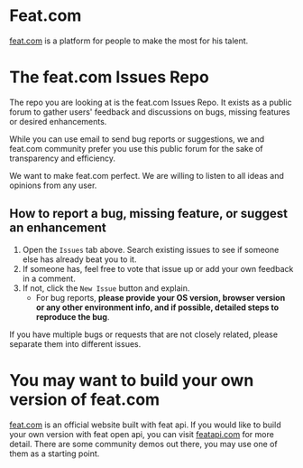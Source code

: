 # Feat.com

[feat.com](https://www.feat.com) is a platform for people to make the most for his talent.


# The feat.com Issues Repo

The repo you are looking at is the feat.com Issues Repo. It exists as a public forum to gather users' feedback and discussions on bugs, missing features or desired enhancements.

While you can use email to send bug reports or suggestions, we and feat.com community prefer you use this public forum for the sake of transparency and efficiency.  

We want to make feat.com perfect. We are willing to listen to all ideas and opinions from any user.

## How to report a bug, missing feature, or suggest an enhancement

1. Open the `Issues` tab above. Search existing issues to see if someone else has already beat you to it. 
2. If someone has, feel free to vote that issue up or add your own feedback in a comment.
3. If not, click the `New Issue` button and explain. 
   -  For bug reports, **please provide your OS version, browser version or any other environment info, and if possible, detailed steps to reproduce the bug**.

If you have multiple bugs or requests that are not closely related, please separate them into different issues.

# You may want to build your own version of feat.com

[feat.com](https://www.feat.com) is an official website built with feat api. If you would like to build your own version with feat open api, you can visit [featapi.com](https://www.featapi.com) for more detail. There are some community demos out there, you may use one of them as a starting point.